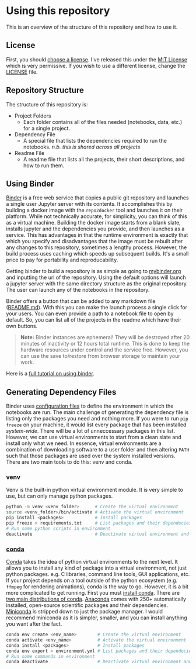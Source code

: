 # Using this repository

This is an overview of the structure of this repository and how to use it.

## License
First, you should [choose a license](https://choosealicense.com/).
I've released this under the [MIT License](https://choosealicense.com/licenses/mit/) which is very permissive.
If you wish to use a different license, change the [LICENSE](LICENSE) file.

## Repository Structure
The structure of this repository is:

- Project Folders
  - Each folder contains all of the files needed (notebooks, data, etc.) for a single project.
- Dependency File
  - A special file that lists the dependencies required to run the notebooks. *n.b. this is shared across all projects*
- Readme File
  - A readme file that lists all the projects, their short descriptions, and how to run them.

## Using Binder
[Binder](https://mybinder.org/) is a free web service that copies a public git repository and launches a single user Jupyter server with its contents.
It accomplishes this by building a docker image with the `repo2docker` tool and launches it on their platform.
While not technically accurate, for simplicity, you can think of this as a virtual machine.
Building the docker image starts from a blank slate, installs jupyter and the dependencies you provide, and then launches as a service.
This has advantages in that the runtime environment is exactly that which you specify and disadvantages that the image must be rebuilt after any changes to this repository, sometimes a lengthy process. 
However, the build process uses caching which speeds up subsequent builds. It's a small price to pay for portability and reproducability. 

Getting binder to build a repository is as simple as going to [mybinder.org](https://mybinder.org/) and inputting the url of the repository. 
Using the default options will launch a jupyter server with the same directory structure as the original repository. 
The user can launch any of the notebooks in the repository. 

Binder offers a button that can be added to any markdown file ([README.md](README.md)). 
With this you can make the launch process a single click for your users.
You can even provide a path to a notebook file to open by default.
So, you can list all of the projects in the readme which have their own buttons.

> **Note:** Binder instances are ephemeral! They will be destroyed after 20 minutes of inactivity or 12 hours total runtime. 
> This is done to keep the hardware resources under control and the service free. 
> However, you can use the save to/restore from browser storage to maintain your work.

Here is a [full tutorial on using binder](https://github.com/alan-turing-institute/the-turing-way/blob/master/workshops/boost-research-reproducibility-binder/workshop-presentations/zero-to-binder-python.md).

## Generating Dependency Files
Binder uses [configuration files](https://mybinder.readthedocs.io/en/latest/using/config_files.html) to define the environment in which the notebooks are run.
The main challenge of generating the dependency file is listing only the packages you need and nothing more. 
If you were to run `pip freeze` on your machine, it would list every package that has been installed *system-wide*.
There will be a lot of unneccessary packages in this list.
However, we can use virtual environments to start from a clean slate and install only what we need.
In essence, virtual environments are a combination of downloading software to a user folder and then altering `PATH` such that those packages are used over the system installed versions.
There are two main tools to do this: venv and conda.

### venv
Venv is the built-in python virtual environment module. 
It is very simple to use, but can only manage python packages.

```bash
python -m venv <venv_folder>      # Create the virtual environment
source <venv_folder>/bin/activate # Activate the virtual environment
pip install <packages>            # Install packages
pip freeze > requirements.txt     # List packages and their dependecies in requirements.txt
# Run some python scripts in environment
deactivate                        # Deactivate virtual environment and return to normal shell
```

### [conda](https://docs.conda.io/en/latest/)
[Conda](https://docs.conda.io/en/latest/) takes the idea of python virtual environments to the next level.
It allows you to install any kind of package into a virtual environment, not just python packages. 
e.g. C libraries, command line tools, GUI applications, etc.
If your project depends on a tool outside of the python ecosystem (e.g. `ffmpeg` for rendering animations), conda is the way to go.
However, it is a bit more complicated to get running.
First you must [install conda](https://docs.conda.io/projects/conda/en/latest/user-guide/install/index.html). 
There are [two main distributions of conda](https://docs.conda.io/projects/conda/en/latest/user-guide/install/download.html#anaconda-or-miniconda).
[Anaconda](https://docs.conda.io/projects/conda/en/latest/glossary.html#anaconda-glossary) comes with 250+ automatically installed, open-source scientific packages and their dependencies.
[Miniconda](https://docs.conda.io/en/latest/miniconda.html) is stripped down to just the package manager.
I would recommend miniconda as it is simpler, smaller, and you can install anything you want after the fact.

```bash
conda env create <env_name>        # Create the virtual environment
conda activate <env_name>          # Activate the virtual environment
conda install <packages>           # Install packages
conda env export > environment.yml # List packages and their dependecies in environment.yml
# Run some commands in environment
conda deactivate                   # Deactivate virtual environment and return to normal shell
```